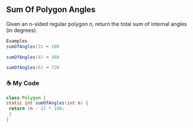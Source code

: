 ## Sum Of Polygon Angles

Given an n-sided regular polygon n, return the total sum of internal angles (in degrees).
```java
Examples
sumOfAngles(3) ➞ 180

sumOfAngles(4) ➞ 360

sumOfAngles(6) ➞ 720
```
### ☕ My Code
 ```java
class Polygon { 
static int sumOfAngles(int n) {
  return (n - 2) * 180;
  }
}
 ```
